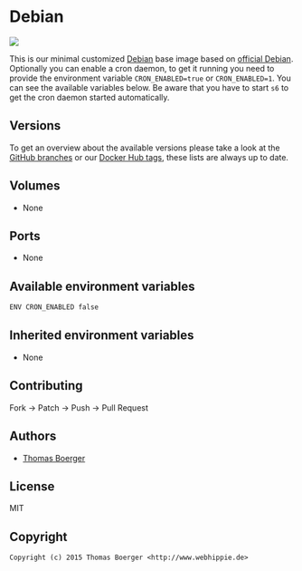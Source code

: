 # Debian

[![](https://images.microbadger.com/badges/image/webhippie/debian.svg)](https://microbadger.com/images/webhippie/debian "Get your own image badge on microbadger.com")

This is our minimal customized [Debian](https://www.debian.org) base image based on [official Debian](https://registry.hub.docker.com/_/debian/). Optionally you can enable a cron daemon, to get it running you need to provide the environment variable `CRON_ENABLED=true` or `CRON_ENABLED=1`. You can see the available variables below. Be aware that you have to start `s6` to get the cron daemon started automatically.


## Versions

To get an overview about the available versions please take a look at the [GitHub branches](https://github.com/dockhippie/alpine/branches/all) or our [Docker Hub tags](https://hub.docker.com/r/webhippie/alpine/tags/), these lists are always up to date.


## Volumes

* None


## Ports

* None


## Available environment variables

```bash
ENV CRON_ENABLED false
```


## Inherited environment variables

* None


## Contributing

Fork -> Patch -> Push -> Pull Request


## Authors

* [Thomas Boerger](https://github.com/tboerger)


## License

MIT


## Copyright

```
Copyright (c) 2015 Thomas Boerger <http://www.webhippie.de>
```
